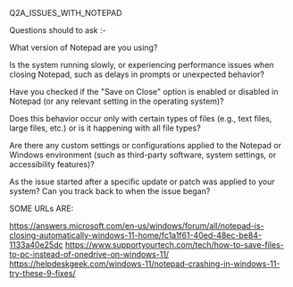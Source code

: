 Q2A_ISSUES_WITH_NOTEPAD

Questions should to ask :-

What version of Notepad are you using?

Is the system running slowly, or experiencing performance issues when closing Notepad, such as delays in prompts or unexpected behavior?

Have you checked if the "Save on Close" option is enabled or disabled in Notepad (or any relevant setting in the operating system)?

Does this behavior occur only with certain types of files (e.g., text files, large files, etc.) or is it happening with all file types?

Are there any custom settings or configurations applied to the Notepad or Windows environment (such as third-party software, system settings, or accessibility features)?

As the issue started after a specific update or patch was applied to your system? Can you track back to when the issue began?

SOME URLs ARE:

https://answers.microsoft.com/en-us/windows/forum/all/notepad-is-closing-automatically-windows-11-home/fc1a1f61-40ed-48ec-be84-1133a40e25dc
https://www.supportyourtech.com/tech/how-to-save-files-to-pc-instead-of-onedrive-on-windows-11/
https://helpdeskgeek.com/windows-11/notepad-crashing-in-windows-11-try-these-9-fixes/
